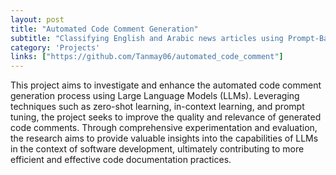 ```yaml
---
layout: post
title: "Automated Code Comment Generation"
subtitle: "Classifying English and Arabic news articles using Prompt-Based Techniques"
category: 'Projects'
links: ["https://github.com/Tanmay06/automated_code_comment"]
---
```

This project aims to investigate and enhance the automated code comment generation process using Large Language Models (LLMs). Leveraging techniques such as zero-shot learning, in-context learning, and prompt tuning, the project seeks to improve the quality and relevance of generated code comments. Through comprehensive experimentation and evaluation, the research aims to provide valuable insights into the capabilities of LLMs in the context of software development, ultimately contributing to more efficient and effective code documentation practices.